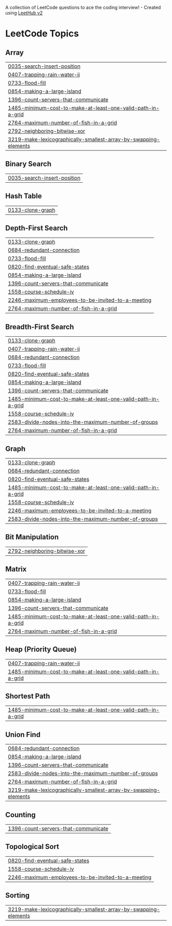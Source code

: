 A collection of LeetCode questions to ace the coding interview! - Created using [LeetHub v2](https://github.com/arunbhardwaj/LeetHub-2.0)
<!---LeetCode Topics Start-->
# LeetCode Topics
## Array
|  |
| ------- |
| [0035-search-insert-position](https://github.com/Unocoder07/LeetcodeProblems/tree/master/0035-search-insert-position) |
| [0407-trapping-rain-water-ii](https://github.com/Unocoder07/LeetcodeProblems/tree/master/0407-trapping-rain-water-ii) |
| [0733-flood-fill](https://github.com/Unocoder07/LeetcodeProblems/tree/master/0733-flood-fill) |
| [0854-making-a-large-island](https://github.com/Unocoder07/LeetcodeProblems/tree/master/0854-making-a-large-island) |
| [1396-count-servers-that-communicate](https://github.com/Unocoder07/LeetcodeProblems/tree/master/1396-count-servers-that-communicate) |
| [1485-minimum-cost-to-make-at-least-one-valid-path-in-a-grid](https://github.com/Unocoder07/LeetcodeProblems/tree/master/1485-minimum-cost-to-make-at-least-one-valid-path-in-a-grid) |
| [2764-maximum-number-of-fish-in-a-grid](https://github.com/Unocoder07/LeetcodeProblems/tree/master/2764-maximum-number-of-fish-in-a-grid) |
| [2792-neighboring-bitwise-xor](https://github.com/Unocoder07/LeetcodeProblems/tree/master/2792-neighboring-bitwise-xor) |
| [3219-make-lexicographically-smallest-array-by-swapping-elements](https://github.com/Unocoder07/LeetcodeProblems/tree/master/3219-make-lexicographically-smallest-array-by-swapping-elements) |
## Binary Search
|  |
| ------- |
| [0035-search-insert-position](https://github.com/Unocoder07/LeetcodeProblems/tree/master/0035-search-insert-position) |
## Hash Table
|  |
| ------- |
| [0133-clone-graph](https://github.com/Unocoder07/LeetcodeProblems/tree/master/0133-clone-graph) |
## Depth-First Search
|  |
| ------- |
| [0133-clone-graph](https://github.com/Unocoder07/LeetcodeProblems/tree/master/0133-clone-graph) |
| [0684-redundant-connection](https://github.com/Unocoder07/LeetcodeProblems/tree/master/0684-redundant-connection) |
| [0733-flood-fill](https://github.com/Unocoder07/LeetcodeProblems/tree/master/0733-flood-fill) |
| [0820-find-eventual-safe-states](https://github.com/Unocoder07/LeetcodeProblems/tree/master/0820-find-eventual-safe-states) |
| [0854-making-a-large-island](https://github.com/Unocoder07/LeetcodeProblems/tree/master/0854-making-a-large-island) |
| [1396-count-servers-that-communicate](https://github.com/Unocoder07/LeetcodeProblems/tree/master/1396-count-servers-that-communicate) |
| [1558-course-schedule-iv](https://github.com/Unocoder07/LeetcodeProblems/tree/master/1558-course-schedule-iv) |
| [2246-maximum-employees-to-be-invited-to-a-meeting](https://github.com/Unocoder07/LeetcodeProblems/tree/master/2246-maximum-employees-to-be-invited-to-a-meeting) |
| [2764-maximum-number-of-fish-in-a-grid](https://github.com/Unocoder07/LeetcodeProblems/tree/master/2764-maximum-number-of-fish-in-a-grid) |
## Breadth-First Search
|  |
| ------- |
| [0133-clone-graph](https://github.com/Unocoder07/LeetcodeProblems/tree/master/0133-clone-graph) |
| [0407-trapping-rain-water-ii](https://github.com/Unocoder07/LeetcodeProblems/tree/master/0407-trapping-rain-water-ii) |
| [0684-redundant-connection](https://github.com/Unocoder07/LeetcodeProblems/tree/master/0684-redundant-connection) |
| [0733-flood-fill](https://github.com/Unocoder07/LeetcodeProblems/tree/master/0733-flood-fill) |
| [0820-find-eventual-safe-states](https://github.com/Unocoder07/LeetcodeProblems/tree/master/0820-find-eventual-safe-states) |
| [0854-making-a-large-island](https://github.com/Unocoder07/LeetcodeProblems/tree/master/0854-making-a-large-island) |
| [1396-count-servers-that-communicate](https://github.com/Unocoder07/LeetcodeProblems/tree/master/1396-count-servers-that-communicate) |
| [1485-minimum-cost-to-make-at-least-one-valid-path-in-a-grid](https://github.com/Unocoder07/LeetcodeProblems/tree/master/1485-minimum-cost-to-make-at-least-one-valid-path-in-a-grid) |
| [1558-course-schedule-iv](https://github.com/Unocoder07/LeetcodeProblems/tree/master/1558-course-schedule-iv) |
| [2583-divide-nodes-into-the-maximum-number-of-groups](https://github.com/Unocoder07/LeetcodeProblems/tree/master/2583-divide-nodes-into-the-maximum-number-of-groups) |
| [2764-maximum-number-of-fish-in-a-grid](https://github.com/Unocoder07/LeetcodeProblems/tree/master/2764-maximum-number-of-fish-in-a-grid) |
## Graph
|  |
| ------- |
| [0133-clone-graph](https://github.com/Unocoder07/LeetcodeProblems/tree/master/0133-clone-graph) |
| [0684-redundant-connection](https://github.com/Unocoder07/LeetcodeProblems/tree/master/0684-redundant-connection) |
| [0820-find-eventual-safe-states](https://github.com/Unocoder07/LeetcodeProblems/tree/master/0820-find-eventual-safe-states) |
| [1485-minimum-cost-to-make-at-least-one-valid-path-in-a-grid](https://github.com/Unocoder07/LeetcodeProblems/tree/master/1485-minimum-cost-to-make-at-least-one-valid-path-in-a-grid) |
| [1558-course-schedule-iv](https://github.com/Unocoder07/LeetcodeProblems/tree/master/1558-course-schedule-iv) |
| [2246-maximum-employees-to-be-invited-to-a-meeting](https://github.com/Unocoder07/LeetcodeProblems/tree/master/2246-maximum-employees-to-be-invited-to-a-meeting) |
| [2583-divide-nodes-into-the-maximum-number-of-groups](https://github.com/Unocoder07/LeetcodeProblems/tree/master/2583-divide-nodes-into-the-maximum-number-of-groups) |
## Bit Manipulation
|  |
| ------- |
| [2792-neighboring-bitwise-xor](https://github.com/Unocoder07/LeetcodeProblems/tree/master/2792-neighboring-bitwise-xor) |
## Matrix
|  |
| ------- |
| [0407-trapping-rain-water-ii](https://github.com/Unocoder07/LeetcodeProblems/tree/master/0407-trapping-rain-water-ii) |
| [0733-flood-fill](https://github.com/Unocoder07/LeetcodeProblems/tree/master/0733-flood-fill) |
| [0854-making-a-large-island](https://github.com/Unocoder07/LeetcodeProblems/tree/master/0854-making-a-large-island) |
| [1396-count-servers-that-communicate](https://github.com/Unocoder07/LeetcodeProblems/tree/master/1396-count-servers-that-communicate) |
| [1485-minimum-cost-to-make-at-least-one-valid-path-in-a-grid](https://github.com/Unocoder07/LeetcodeProblems/tree/master/1485-minimum-cost-to-make-at-least-one-valid-path-in-a-grid) |
| [2764-maximum-number-of-fish-in-a-grid](https://github.com/Unocoder07/LeetcodeProblems/tree/master/2764-maximum-number-of-fish-in-a-grid) |
## Heap (Priority Queue)
|  |
| ------- |
| [0407-trapping-rain-water-ii](https://github.com/Unocoder07/LeetcodeProblems/tree/master/0407-trapping-rain-water-ii) |
| [1485-minimum-cost-to-make-at-least-one-valid-path-in-a-grid](https://github.com/Unocoder07/LeetcodeProblems/tree/master/1485-minimum-cost-to-make-at-least-one-valid-path-in-a-grid) |
## Shortest Path
|  |
| ------- |
| [1485-minimum-cost-to-make-at-least-one-valid-path-in-a-grid](https://github.com/Unocoder07/LeetcodeProblems/tree/master/1485-minimum-cost-to-make-at-least-one-valid-path-in-a-grid) |
## Union Find
|  |
| ------- |
| [0684-redundant-connection](https://github.com/Unocoder07/LeetcodeProblems/tree/master/0684-redundant-connection) |
| [0854-making-a-large-island](https://github.com/Unocoder07/LeetcodeProblems/tree/master/0854-making-a-large-island) |
| [1396-count-servers-that-communicate](https://github.com/Unocoder07/LeetcodeProblems/tree/master/1396-count-servers-that-communicate) |
| [2583-divide-nodes-into-the-maximum-number-of-groups](https://github.com/Unocoder07/LeetcodeProblems/tree/master/2583-divide-nodes-into-the-maximum-number-of-groups) |
| [2764-maximum-number-of-fish-in-a-grid](https://github.com/Unocoder07/LeetcodeProblems/tree/master/2764-maximum-number-of-fish-in-a-grid) |
| [3219-make-lexicographically-smallest-array-by-swapping-elements](https://github.com/Unocoder07/LeetcodeProblems/tree/master/3219-make-lexicographically-smallest-array-by-swapping-elements) |
## Counting
|  |
| ------- |
| [1396-count-servers-that-communicate](https://github.com/Unocoder07/LeetcodeProblems/tree/master/1396-count-servers-that-communicate) |
## Topological Sort
|  |
| ------- |
| [0820-find-eventual-safe-states](https://github.com/Unocoder07/LeetcodeProblems/tree/master/0820-find-eventual-safe-states) |
| [1558-course-schedule-iv](https://github.com/Unocoder07/LeetcodeProblems/tree/master/1558-course-schedule-iv) |
| [2246-maximum-employees-to-be-invited-to-a-meeting](https://github.com/Unocoder07/LeetcodeProblems/tree/master/2246-maximum-employees-to-be-invited-to-a-meeting) |
## Sorting
|  |
| ------- |
| [3219-make-lexicographically-smallest-array-by-swapping-elements](https://github.com/Unocoder07/LeetcodeProblems/tree/master/3219-make-lexicographically-smallest-array-by-swapping-elements) |
<!---LeetCode Topics End-->